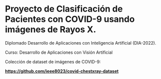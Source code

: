 # Proyecto de Clasificación de Pacientes con COVID-9 usando imágenes de Rayos X.

Diplomado Desarrollo de Aplicaciones con Inteligencia Artificial (DIA-2022). 

Curso: Desarrollo de Aplicaciones con Visión Artificial


Colección de dataset de imágenes de COVID-9:

**https://github.com/ieee8023/covid-chestxray-dataset**
